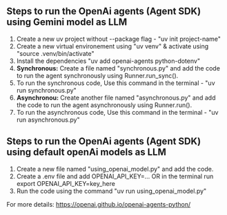 ## Steps to run the OpenAi agents (Agent SDK) using Gemini model as LLM

1. Create a new uv project without --package flag - "uv init project-name"
2. Create a new virtual environement using "uv venv" & activate using "source .venv/bin/activate"
3. Install the dependencies "uv add openai-agents python-dotenv"
4. **Synchronous:** Create a file named "synchronous.py" and add the code  to run the agent synchronously using Runner.run_sync(). 
5. To run the synchronous code, Use this command in the terminal - "uv run synchronous.py"
6. **Asynchronou:** Create another file named "asynchronous.py" and add the code to run the agent asynchronously using Runner.run(). 
7. To run the asynchronous code, Use this command in the terminal - "uv run asynchronous.py" 

## Steps to run the OpenAi agents (Agent SDK) using default openAi models as LLM

1. Create a new file named "using_openai_model.py" and add the code.
2. Create a .env file and add OPENAI_API_KEY=... OR in the terminal run export OPENAI_API_KEY=key_here
3. Run the code using the command "uv run using_openai_model.py"

For more details: https://openai.github.io/openai-agents-python/
